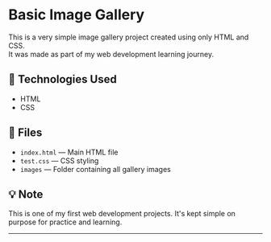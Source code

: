 # Basic Image Gallery

This is a very simple image gallery project created using only HTML and CSS.  
It was made as part of my web development learning journey.

## 🔧 Technologies Used

- HTML
- CSS

## 📁 Files

- `index.html` — Main HTML file
- `test.css` — CSS styling
- `images` — Folder containing all gallery images


## 💡 Note

This is one of my first web development projects. It's kept simple on purpose for practice and learning.

---
